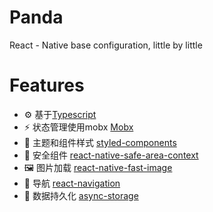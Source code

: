 # Panda
React - Native base configuration, little by little

# Features

- ⚙️ 基于[Typescript](https://www.typescriptlang.org/)
- ⚡ 状态管理使用mobx [Mobx](https://github.com/mobxjs/mobx.git)
- 🎨 主题和组件样式 [styled-components](https://styled-components.com/)
- 📱 安全组件 [react-native-safe-area-context](https://github.com/th3rdwave/react-native-safe-area-context)
- 🖼️ 图片加载 [react-native-fast-image](https://github.com/DylanVann/react-native-fast-image)
- 🚦 导航 [react-navigation](https://reactnavigation.org)
- 🗿 数据持久化 [async-storage](https://github.com/react-native-async-storage/async-storage)
